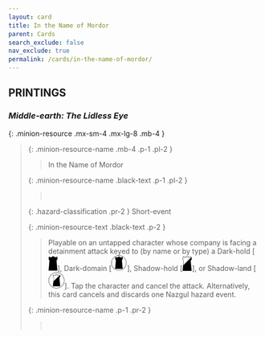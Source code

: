 ```yaml
---
layout: card
title: In the Name of Mordor
parent: Cards
search_exclude: false
nav_exclude: true
permalink: /cards/in-the-name-of-mordor/
---
```


## PRINTINGS


### _Middle-earth: The Lidless Eye_

{: .minion-resource .mx-sm-4 .mx-lg-8 .mb-4 }
> {: .minion-resource-name .mb-4 .p-1 .pl-2 }
> > <div class="hazard-mp"></div>
> > <div class="card-name">In the Name of Mordor</div>
>
> {: .minion-resource-name .black-text .p-1 .pl-2 }
> > &nbsp;
>
> {: .hazard-classification .pr-2 }
> Short-event
>
> {: .minion-resource-text .black-text .p-2 }
> > Playable on an untapped character whose company is facing a detainment attack keyed to (by name or by type) a Dark-hold \[![](/assets/images/dark-hold.svg)], Dark-domain \[![](/assets/images/dark-domain.svg)], Shadow-hold \[![](/assets/images/shadow-hold.svg)], or Shadow-land \[![](/assets/images/shadow-land.svg)]. Tap the character and cancel the attack.  Alternatively, this card cancels and discards one Nazgul hazard event. 
> 
> {: .minion-resource-name .p-1 .pr-2 }
> > <div class="card-shield"></div>
> > <div class="card-corruption-white">&nbsp;</div>
